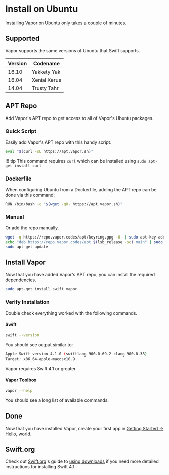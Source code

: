 # Install on Ubuntu

Installing Vapor on Ubuntu only takes a couple of minutes.

## Supported

Vapor supports the same versions of Ubuntu that Swift supports.

| Version | Codename     |
|---------|--------------|
| 16.10   | Yakkety Yak  |
| 16.04   | Xenial Xerus |
| 14.04   | Trusty Tahr  |

## APT Repo

Add Vapor's APT repo to get access to all of Vapor's Ubuntu packages.

### Quick Script

Easily add Vapor's APT repo with this handy script.

```sh
eval "$(curl -sL https://apt.vapor.sh)"
```

!!! tip
	This command requires `curl` which can be installed using `sudo apt-get install curl`

### Dockerfile
When configuring Ubuntu from a Dockerfile, adding the APT repo can be done via this command:
```sh
RUN /bin/bash -c "$(wget -qO- https://apt.vapor.sh)"
```

### Manual

Or add the repo manually.

```sh
wget -q https://repo.vapor.codes/apt/keyring.gpg -O- | sudo apt-key add -
echo "deb https://repo.vapor.codes/apt $(lsb_release -sc) main" | sudo tee /etc/apt/sources.list.d/vapor.list
sudo apt-get update
```

## Install Vapor

Now that you have added Vapor's APT repo, you can install the required dependencies.

```sh
sudo apt-get install swift vapor
```

### Verify Installation

Double check everything worked with the following commands.

#### Swift

```sh
swift --version
```

You should see output similar to:

```sh
Apple Swift version 4.1.0 (swiftlang-900.0.69.2 clang-900.0.38)
Target: x86_64-apple-macosx10.9
```

Vapor requires Swift 4.1 or greater.

#### Vapor Toolbox

```sh
vapor --help
```

You should see a long list of available commands.

## Done

Now that you have installed Vapor, create your first app in [Getting Started &rarr; Hello, world](../getting-started/hello-world.md).

## Swift.org

Check out [Swift.org](https://swift.org)'s guide to [using downloads](https://swift.org/download/#using-downloads) if you need more detailed instructions for installing Swift 4.1.
